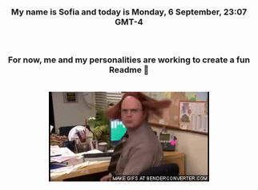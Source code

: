


<div align="center">
<h3 >My name is Sofia and today is Monday, 6 September, 23:07 GMT-4</h3><br>
<h3 >For now, me and my personalities are working to create a fun Readme 👋
</h3><br>
<img src='img/dwight.gif' alt='working...'/>
</div>
